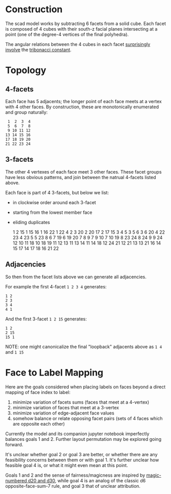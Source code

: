 # Construction

The scad model works by subtracting 6 facets from a solid cube.
Each facet is composed of 4 cubes with their south-z facial planes intersecting
at a point (one of the degree-4 vertices of the final polyhedra).

The angular relations between the 4 cubes in each facet [surprisingly
involve][wolfram_pentico] the [tribonacci constant][wiki_trib].

# Topology

## 4-facets

Each face has 5 adjacents; the longer point of each face meets at a vertex with 4 other faces.
By construction, these are monotonically enumerated and group naturally:

     1  2  3  4
     5  6  7  8
     9 10 11 12
    13 14 15 16
    17 18 19 20
    21 22 23 24

## 3-facets

The other 4 vertexes of each face meet 3 other faces.
These facet groups have less obvious patterns,
and join between the natrual 4-facets listed above.

Each face is part of 4 3-facets, but below we list:
- in clockwise order around each 3-facet
- starting from the lowest member face
- eliding duplicates

    1 2 15
    1 15 16
    1 16 22
    1 22 4
    2 3 20
    2 20 17
    2 17 15
    3 4 5
    3 5 6
    3 6 20
    4 22 23
    4 23 5
    5 23 8
    6 7 19
    6 19 20
    7 8 9
    7 9 10
    7 10 19
    8 23 24
    8 24 9
    9 24 12
    10 11 18
    10 18 19
    11 12 13
    11 13 14
    11 14 18
    12 24 21
    12 21 13
    13 21 16
    14 15 17
    14 17 18
    16 21 22

## Adjacencies

So then from the facet lists above we can generate all adjacencies.

For example the first 4-facet `1 2 3 4` generates:

    1 2
    2 3
    3 4
    4 1

And the first 3-facet `1 2 15` generates:

    1 2
    2 15
    15 1

NOTE: one might canonicalize the final "loopback" adjacents above as `1 4` and `1 15`
# Face to Label Mapping

Here are the goals considered when placing labels on faces beyond a direct
mapping of face index to label:

1. minimize variation of facets sums (faces that meet at a 4-vertex)
2. minimize variation of faces that meet at a 3-vertex
3. minimize variation of edge-adjacent face values
4. somehow balance or relate opposing facet pairs (sets of 4 faces which are opposite each other)

Currently the model and its companion jupyter notebook imperfectly balances goals 1 and 2.
Further layout permutation may be explored going forward.

It's unclear whether goal 2 or goal 3 are better, or whether there are any
feasibility concerns between them or with goal 1. It's further unclear how
feasible goal 4 is, or what it might even mean at this point.

Goals 1 and 2 and the sense of fairness/magicness are inspired by [magic-numbered d20 and d30][magic_d230],
while goal 4 is an analog of the classic d6 opposite-face-sum-7 rule,
and goal 3 that of unclear attribution.

[magic_d230]: https://www.mathartfun.com/thedicelab.com/BalancedStdPoly.html
[wiki_trib]: https://en.wikipedia.org/wiki/Generalizations_of_Fibonacci_numbers#Tribonacci_numbers
[wolfram_pentico]: https://mathworld.wolfram.com/PentagonalIcositetrahedron.html
